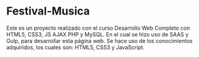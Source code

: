 # Festival-Musica
Este es un proyecto realizado con el curso Desarrollo Web Completo con HTML5, CSS3, JS AJAX PHP y MySQL.
En el cual se hizo uso de SAAS y Gulp, para desarrollar esta página web. 
Se hace uso de los conocimientos adquiridos, los cuales son: HTML5, CSS3 y JavaScript. 
